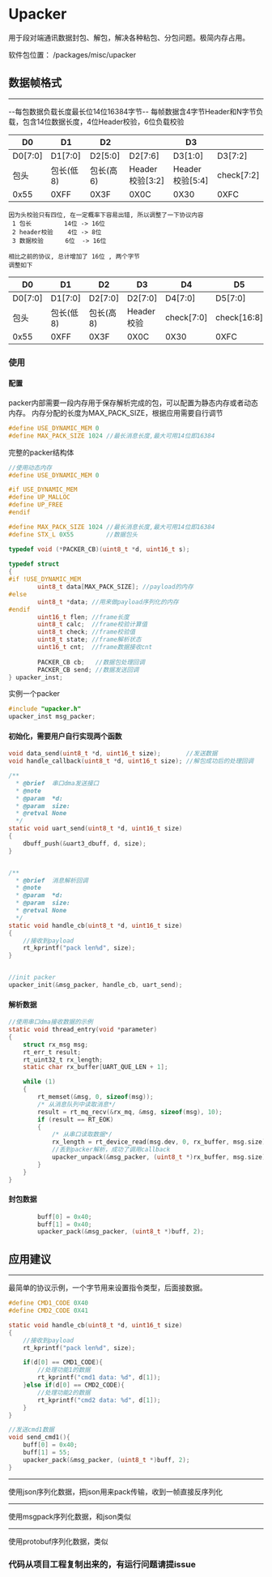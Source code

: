 
# Upacker 
用于段对端通讯数据封包、解包，解决各种粘包、分包问题。极简内存占用。

软件包位置： /packages/misc/upacker

## 数据帧格式

---
--每包数据负载长度最长位14位16384字节--
每帧数据含4字节Header和N字节负载，包含14位数据长度，4位Header校验，6位负载校验


|   D0  |  D1   |   D2    |                 |    D3         |         |
| ---- | ---- | ---- | ---- | ---- | ---- |
|   D0[7:0] |D1[7:0]  |D2[5:0]   |D2[7:6]         |D3[1:0]        |D3[7:2]|
|包头    |包长(低8) |包长(高6) |Header校验[3:2] |Header校验[5:4] |check[7:2] |
|   0x55    |0XFF     |0X3F   |0X0C |0X30    |0XFC    |
```
因为头校验只有四位, 在一定概率下容易出错, 所以调整了一下协议内容 
 1 包长         14位 -> 16位
 2 header校验    4位 -> 8位 
 3 数据校验      6位  -> 16位 
 
相比之前的协议, 总计增加了 16位 , 两个字节
调整如下 

```

|     D0  |    D1   |    D2    |    D3          |    D4         |  D5       |
| ---- | ---- | ---- | ---- | ---- | ---- |
|    D0[7:0] | D1[7:0] |  D2[7:0] |     D2[7:0]    |    D4[7:0]    |D5[7:0]     |
|    包头    |包长(低8) |包长(高8) |Header校验       |check[7:0]     |check[16:8] |data    |
|   0x55    |0XFF     |0X3F      |0X0C            |0X30           |0XFC       |XXXXX      |







### 使用

#### 配置

packer内部需要一段内存用于保存解析完成的包，可以配置为静态内存或者动态内存。
内存分配的长度为MAX_PACK_SIZE，根据应用需要自行调节
```C
#define USE_DYNAMIC_MEM 0
#define MAX_PACK_SIZE 1024 //最长消息长度,最大可用14位即16384
```
完整的packer结构体
```C
//使用动态内存
#define USE_DYNAMIC_MEM 0

#if USE_DYNAMIC_MEM
#define UP_MALLOC
#define UP_FREE
#endif

#define MAX_PACK_SIZE 1024 //最长消息长度,最大可用14位即16384
#define STX_L 0X55         //数据包头

typedef void (*PACKER_CB)(uint8_t *d, uint16_t s);
    
typedef struct
{
#if !USE_DYNAMIC_MEM
        uint8_t data[MAX_PACK_SIZE]; //payload的内存
#else
        uint8_t *data; //用来做payload序列化的内存
#endif
        uint16_t flen; //frame长度
        uint8_t calc;  //frame校验计算值
        uint8_t check; //frame校验值
        uint8_t state; //frame解析状态
        uint16_t cnt;  //frame数据接收cnt
    
        PACKER_CB cb;   //数据包处理回调
        PACKER_CB send; //数据发送回调
} upacker_inst;
```

实例一个packer

``` C
#include "upacker.h"
upacker_inst msg_packer;
```

#### 初始化，需要用户自行实现两个函数

``` C
void data_send(uint8_t *d, uint16_t size);       //发送数据
void handle_callback(uint8_t *d, uint16_t size); //解包成功后的处理回调
```

``` C
/**
  * @brief  串口dma发送接口
  * @note   
  * @param  *d: 
  * @param  size: 
  * @retval None
  */
static void uart_send(uint8_t *d, uint16_t size)
{
    dbuff_push(&uart3_dbuff, d, size);
}


/**
  * @brief  消息解析回调
  * @note   
  * @param  *d: 
  * @param  size: 
  * @retval None
  */
static void handle_cb(uint8_t *d, uint16_t size)
{
    //接收到payload
    rt_kprintf("pack len%d", size);
}


//init packer
upacker_init(&msg_packer, handle_cb, uart_send);
```

#### 解析数据

```C
//使用串口dma接收数据的示例
static void thread_entry(void *parameter)
{
    struct rx_msg msg;
    rt_err_t result;
    rt_uint32_t rx_length;
    static char rx_buffer[UART_QUE_LEN + 1];

    while (1)
    {
        rt_memset(&msg, 0, sizeof(msg));
        /* 从消息队列中读取消息*/
        result = rt_mq_recv(&rx_mq, &msg, sizeof(msg), 10);
        if (result == RT_EOK)
        {
            /* 从串口读取数据*/
            rx_length = rt_device_read(msg.dev, 0, rx_buffer, msg.size);
            //丢到packer解析，成功了调用callback
            upacker_unpack(&msg_packer, (uint8_t *)rx_buffer, msg.size);
        }
    }
}

```

#### 封包数据

```C
        buff[0] = 0x40;
        buff[1] = 0x40;
        upacker_pack(&msg_packer, (uint8_t *)buff, 2);
```

## 应用建议
---
最简单的协议示例，一个字节用来设置指令类型，后面接数据。

```C
#define CMD1_CODE 0X40
#define CMD2_CODE 0X41

static void handle_cb(uint8_t *d, uint16_t size)
{
    //接收到payload
    rt_kprintf("pack len%d", size);

    if(d[0] == CMD1_CODE){
        //处理功能1的数据
        rt_kprintf("cmd1 data: %d", d[1]);
    }else if(d[0] == CMD2_CODE){
        //处理功能2的数据    
        rt_kprintf("cmd2 data: %d", d[1]);
    }
}

//发送cmd1数据
void send_cmd1(){
    buff[0] = 0x40;
    buff[1] = 55;
    upacker_pack(&msg_packer, (uint8_t *)buff, 2);
}     
```
---
使用json序列化数据，把json用来pack传输，收到一帧直接反序列化

---
使用msgpack序列化数据，和json类似

---
使用protobuf序列化数据，类似

### 代码从项目工程复制出来的，有运行问题请提issue












